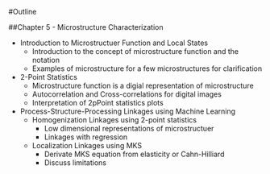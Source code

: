 #Outline

##Chapter 5 - Microstructure Characterization
 * Introduction to Microstructuer Function and Local States
   * Introduction to the concept of microstructure function and the notation
   * Examples of microstructure for a few microstructures for clarification
 * 2-Point Statistics
   * Microstructure function is a digial representation of microstructure
   * Autocorrelation and Cross-correlations for digital images
   * Interpretation of 2pPoint statistics plots
 * Process-Structure-Processing Linkages using Machine Learning
   * Homogenization Linkages using 2-point statistics
      * Low dimensional representations of microstructuer
      * Linkages with regression
   * Localization Linkages using MKS
     * Derivate MKS equation from elasticity or Cahn-Hilliard
     * Discuss limitations

